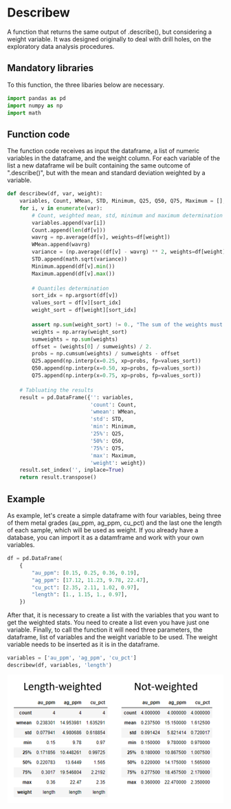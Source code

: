 # Describew
 A function that returns the same output of .describe(), but considering a weight variable.
 It was designed originally to deal with drill holes, on the exploratory data analysis procedures.
 
## Mandatory libraries
 To this function, the three libaries below are necessary.
```python
import pandas as pd
import numpy as np
import math
```
## Function code
 The function code receives as input the dataframe, a list of numeric variables in the dataframe, and the weight column.
 For each variable of the list a new dataframe wil be built containing the same outcome of ".describe()", but with the mean and standard deviation weighted by a variable.
```python
def describew(df, var, weight):
    variables, Count, WMean, STD, Minimum, Q25, Q50, Q75, Maximum = [], [], [], [], [], [], [], [], []
    for i, v in enumerate(var):
        # Count, weighted mean, std, minimum and maximum determination
        variables.append(var[i])
        Count.append(len(df[v]))
        wavrg = np.average(df[v], weights=df[weight])
        WMean.append(wavrg)
        variance = (np.average((df[v] - wavrg) ** 2, weights=df[weight]))
        STD.append(math.sqrt(variance))
        Minimum.append(df[v].min())
        Maximum.append(df[v].max())

        # Quantiles determination
        sort_idx = np.argsort(df[v])
        values_sort = df[v][sort_idx]
        weight_sort = df[weight][sort_idx]

        assert np.sum(weight_sort) != 0., "The sum of the weights must not equal zero"
        weights = np.array(weight_sort)
        sumweights = np.sum(weights)
        offset = (weights[0] / sumweights) / 2.
        probs = np.cumsum(weights) / sumweights - offset
        Q25.append(np.interp(x=0.25, xp=probs, fp=values_sort))
        Q50.append(np.interp(x=0.50, xp=probs, fp=values_sort))
        Q75.append(np.interp(x=0.75, xp=probs, fp=values_sort))

    # Tabluating the results
    result = pd.DataFrame({'': variables,
                           'count': Count,
                           'wmean': WMean,
                           'std': STD,
                           'min': Minimum,
                           '25%': Q25,
                           '50%': Q50,
                           '75%': Q75,
                           'max': Maximum,
                           'weight': weight})
    result.set_index('', inplace=True)
    return result.transpose()
```
## Example
As example, let's create a simple dataframe with four variables, being three of them metal grades (au_ppm, ag_ppm, cu_pct) and the last one the length of each sample, which will be used as weight.
If you already have a database, you can import it as a datamframe and work with your own variables.
```python
df = pd.DataFrame(
    {
        "au_ppm": [0.15, 0.25, 0.36, 0.19],
        "ag_ppm": [17.12, 11.23, 9.78, 22.47],
        "cu_pct": [2.35, 2.11, 1.02, 0.97],
        "length": [1., 1.15, 1., 0.97],
    })
```
After that, it is necessary to create a list with the variables that you want to get the weighted stats. You need to create a list even you have just one variable.
Finally, to call the function it will need three parameters, the dataframe, list of variables and the weight variable to be used. The weight variable needs to be inserted as it is in the dataframe. 
```python
variables = ['au_ppm', 'ag_ppm', 'cu_pct']
describew(df, variables, 'length')
```
![This is an image](describe_comparison.png)
